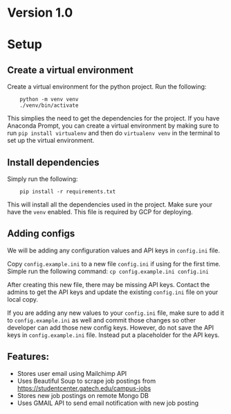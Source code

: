 # Version 1.0

# Setup

## Create a virtual environment
Create a virtual environment for the python project. Run the following:
```
    python -m venv venv
    ./venv/bin/activate
```
This simplies the need to get the dependencies for the project. If you have Anaconda Prompt, you can create a virtual environment by making sure to run `pip install virtualenv` and then do `virtualenv venv` in the terminal to set up the virtual environment.


## Install dependencies
Simply run the following:
```
    pip install -r requirements.txt
```
This will install all the dependencies used in the project. Make sure your have the `venv` enabled. This file is required by GCP for deploying.

## Adding configs
We will be adding any configuration values and API keys in `config.ini` file.

Copy `config.example.ini` to a new file `config.ini` if using for the first time.
Simple run the following command:
    `cp config.example.ini config.ini`

After creating this new file, there may be missing API keys. Contact the admins to get the API keys and update the existing `config.ini` file on your local copy.

If you are adding any new values to your `config.ini` file, make sure to add it to `config.example.ini` as well and commit those changes so other developer can add those new config keys. However, do not save the API keys in `config.example.ini` file. Instead put a placeholder for the API keys.

## Features:
- Stores user email using Mailchimp API
- Uses Beautiful Soup to scrape job postings from https://studentcenter.gatech.edu/campus-jobs
- Stores new job postings on remote Mongo DB
- Uses GMAIL API to send email notification with new job posting
